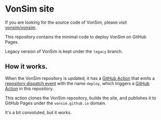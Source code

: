 # VonSim site

If you are looking for the source code of VonSim, please visit [vonsim/vonsim](https://github.com/vonsim/vonsim).

This repository contains the minimal code to deploy VonSim on GitHub Pages.

Legacy version of VonSim is kept under the `legacy` branch.

## How it works.

When the VonSim repository is updated, it has a [GitHub Action](https://github.com/vonsim/vonsim/blob/main/.github/workflows/trigger-deploy.yml) that emits a [repository dispatch event](https://docs.github.com/en/free-pro-team@latest/rest/repos/repos#create-a-repository-dispatch-event) with the name `deploy`, which triggers a [GitHub Action](./.github/workflows/deploy.yml) in this repository.

This action clones the VonSim repository, builds the site, and publishes it to GitHub Pages under the `vonsim.github.io` domain.

It's a bit convoluted, but it works.
